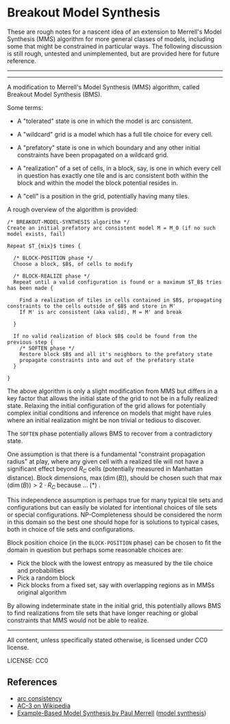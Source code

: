 Breakout Model Synthesis
===

These are rough notes for a nascent idea of an extension to Merrell's Model Synthesis (MMS) algorithm
for more general classes of models, including some that might be constrained in particular ways.
The following discussion is still rough, untested and unimplemented, but are provided here for future
reference.

---

---

A modification to Merrell's Model Synthesis (MMS) algorithm, called Breakout Model Synthesis (BMS).

Some terms:

* A "tolerated" state is one in which the model is arc consistent.

* A "wildcard" grid is a model which has a full tile choice for every cell.

* A "prefatory" state is one in which boundary and any other initial constraints have been propagated on a wildcard grid.

* A "realization" of a set of cells, in a block, say, is one in which every cell in question has exactly one tile
  and is arc consistent both within the block and within the model the block potential resides in.

* A "cell" is a position in the grid, potentially having many tiles.


A rough overview of the algorithm is provided:

```
/* BREAKOUT-MODEL-SYNTHESIS algorithm */
Create an initial prefatory arc consistent model M = M_0 (if no such model exists, fail)

Repeat $T_{mix}$ times {

  /* BLOCK-POSITION phase */
  Choose a block, $B$, of cells to modify

  /* BLOCK-REALIZE phase */
  Repeat until a valid configuration is found or a maximum $T_B$ tries has been made {

    Find a realization of tiles in cells contained in $B$, propagating constraints to the cells outside of $B$ and store in M'
    If M' is arc consistent (aka valid), M = M' and break

  }

  If no valid realization of block $B$ could be found from the previous step {
    /* SOFTEN phase */
    Restore block $B$ and all it's neighbors to the prefatory state
    propagate constraints into and out of the prefatory state
  }

}
```

The above algorithm is only a slight modification from MMS but differs in a key factor that
allows the initial state of the grid to not be in a fully realized state.
Relaxing the initial configuration of the grid allows for potentially complex initial conditions
and inference on models that might have rules where an initial realization might be non trivial
or tedious to discover.

The `SOFTEN` phase potentially allows BMS to recover from a contradictory state.

One assumption is that there is a fundamental "constraint propagation radius" at play, where any given cell
with a realized tile will not have a significant effect beyond $R_C$ cells (potentially measured in Manhattan distance).
Block dimensions, $\max(\dim(B))$, should be chosen such that $\max(\dim(B)) > 2 \cdot R_C$ because ... (*) .

This independence assumption is perhaps true for many typical tile sets and configurations but can easily be violated for
intentional choices of tile sets or special configurations.
NP-Completeness should be considered the norm in this domain so the best one should hope for is solutions to typical
cases, both in choice of tile sets and configurations.

Block position choice (in the `BLOCK-POSITION` phase) can be chosen to fit the domain in question but perhaps some reasonable
choices are:

* Pick the block with the lowest entropy as measured by the tile choice and probabilities
* Pick a random block
* Pick blocks from a fixed set, say with overlapping regions as in MMSs original algorithm

By allowing indeterminate state in the initial grid, this potentially allows BMS to find realizations from
tile sets that have longer reaching or global constraints that MMS would not be able to realize.

---

All content, unless specifically stated otherwise, is licensed under CC0 license.

LICENSE: CC0




References
---

* [arc consistency](https://www.sciencedirect.com/topics/computer-science/arc-consistency#:~:text=Definition%2013.2,variable%20pairs%20are%20arc%20consistent.)
* [AC-3 on Wikipedia](https://en.wikipedia.org/wiki/AC-3_algorithm)
* [Example-Based Model Synthesis by Paul Merrell](https://paulmerrell.org/wp-content/uploads/2022/03/model_synthesis.pdf) ([model synthesis](https://paulmerrell.org/model-synthesis/))
